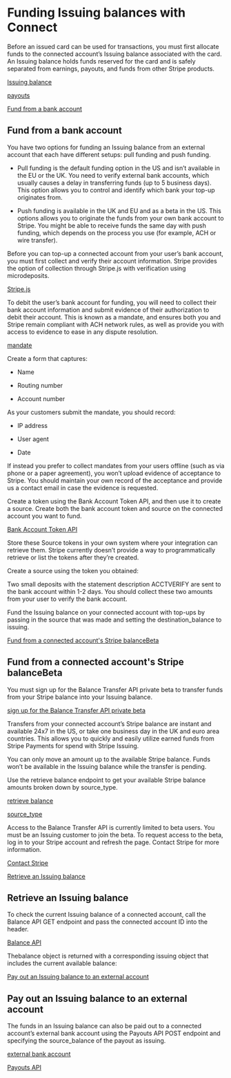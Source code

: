 # Funding Issuing balances with Connect

Before an issued card can be used for transactions, you must first allocate funds to the connected account’s Issuing balance associated with the card. An Issuing balance holds funds reserved for the card and is safely separated from earnings, payouts, and funds from other Stripe products.

[Issuing balance](/issuing/funding/balance)

[payouts](/payouts)

[Fund from a bank account](#fund-from-bank-account)

## Fund from a bank account

You have two options for funding an Issuing balance from an external account that each have different setups: pull funding and push funding.

- Pull funding is the default funding option in the US and isn’t available in the EU or the UK. You need to verify external bank accounts, which usually causes a delay in transferring funds (up to 5 business days). This option allows you to control and identify which bank your top-up originates from.

- Push funding is available in the UK and EU and as a beta in the US. This options allows you to originate the funds from your own bank account to Stripe. You might be able to receive funds the same day with push funding, which depends on the process you use (for example, ACH or wire transfer).

Before you can top-up a connected account from your user’s bank account, you must first collect and verify their account information. Stripe provides the option of  collection through Stripe.js with verification using microdeposits.

[Stripe.js](/payments/elements)

To debit the user’s bank account for funding, you will need to collect their bank account information and submit evidence of their authorization to debit their account. This is known as a mandate, and ensures both you and Stripe remain compliant with ACH network rules, as well as provide you with access to evidence to ease in any dispute resolution.

[mandate](/api/sources/create#create_source-mandate)

Create a form that captures:

- Name

- Routing number

- Account number

As your customers submit the mandate, you should record:

- IP address

- User agent

- Date

If instead you prefer to collect mandates from your users offline (such as via phone or a paper agreement), you won’t upload evidence of acceptance to Stripe. You should maintain your own record of the acceptance and provide us a contact email in case the evidence is requested.

Create a token using the Bank Account Token API, and then use it to create a source. Create both the bank account token and source on the connected account you want to fund.

[Bank Account Token API](/api/tokens/create_bank_account)

Store these Source tokens in your own system where your integration can retrieve them. Stripe currently doesn’t provide a way to programmatically retrieve or list the tokens after they’re created.

Create a source using the token you obtained:

Two small deposits with the statement description ACCTVERIFY are sent to the bank account within 1-2 days. You should collect these two amounts from your user to verify the bank account.

Fund the Issuing balance on your connected account with top-ups by passing in the source that was made and setting the destination_balance to issuing.

[Fund from a connected account's Stripe balanceBeta](#fund-from-connected-account-balance)

## Fund from a connected account's Stripe balanceBeta

You must sign up for the Balance Transfer API private beta to transfer funds from your Stripe balance into your Issuing balance.

[sign up for the Balance Transfer API private beta](#request-early-access)

Transfers from your connected account’s Stripe balance are instant and available 24x7 in the US, or take one business day in the UK and euro area countries. This allows you to quickly and easily utilize earned funds from Stripe Payments for spend with Stripe Issuing.

You can only move an amount up to the available Stripe balance. Funds won’t be available in the Issuing balance while the transfer is pending.

Use the retrieve balance endpoint to get your available Stripe balance amounts broken down by source_type.

[retrieve balance](/api/balance/balance_retrieve)

[source_type](/api/balance/balance_object#balance_object-available-source_types)

Access to the Balance Transfer API is currently limited to beta users. You must be an Issuing customer to join the beta. To request access to the beta, log in to your Stripe account and refresh the page. Contact Stripe for more information.

[Contact Stripe](https://stripe.com/contact/sales)

[Retrieve an Issuing balance](#retrieve-an-issuing-balance)

## Retrieve an Issuing balance

To check the current Issuing balance of a connected account, call the Balance API GET endpoint and pass the connected account ID into the header.

[Balance API](/api/balance/balance_retrieve)

Thebalance object is returned with a corresponding issuing object that includes the current available balance:

[Pay out an Issuing balance to an external account](#pay-out-an-issuing-balance)

## Pay out an Issuing balance to an external account

The funds in an Issuing balance can also be paid out to a connected account’s external bank account using the Payouts API POST endpoint and specifying the source_balance of the payout as issuing.

[external bank account](/api/external_accounts)

[Payouts API](/api/payouts/create)
